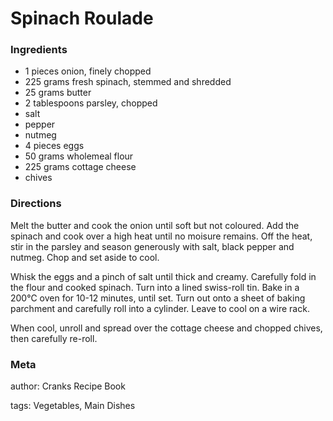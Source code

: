 # Spinach Roulade

### Ingredients
 * 1 pieces onion, finely chopped
 * 225 grams fresh spinach, stemmed and shredded
 * 25 grams butter
 * 2 tablespoons parsley, chopped
 * salt
 * pepper
 * nutmeg
 * 4 pieces eggs
 * 50 grams wholemeal flour
 * 225 grams cottage cheese
 * chives

### Directions

Melt the butter and cook the onion until soft but not coloured. Add the spinach and cook over a high heat until no moisure remains. Off the heat, stir in the parsley and season generously with salt, black pepper and nutmeg. Chop and set aside to cool.

Whisk the eggs and a pinch of salt until thick and creamy. Carefully fold in the flour and cooked spinach. Turn into a lined swiss-roll tin. Bake in a 200℃ oven for 10-12 minutes, until set. Turn out onto a sheet of baking parchment and carefully roll into a cylinder. Leave to cool on a wire rack.

When cool, unroll and spread over the cottage cheese and chopped chives, then carefully re-roll.

### Meta
author: Cranks Recipe Book

tags: Vegetables, Main Dishes

